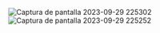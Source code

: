 
![Captura de pantalla 2023-09-29 225302](https://github.com/TRaven34/SImulacionPorComputador-ReyesArriaga/assets/116375899/2e47e3f8-5b57-43f6-9716-6a705d3c3a61)
![Captura de pantalla 2023-09-29 225252](https://github.com/TRaven34/SImulacionPorComputador-ReyesArriaga/assets/116375899/de8b4730-8adc-4ba4-a759-1d9b64178107)
